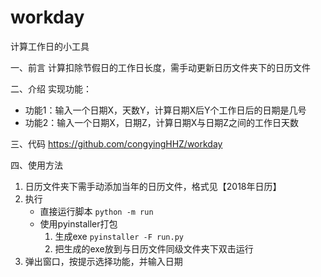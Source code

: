 # workday
计算工作日的小工具

一、前言
 计算扣除节假日的工作日长度，需手动更新日历文件夹下的日历文件

二、介绍
 实现功能：
 - 功能1：输入一个日期X，天数Y，计算日期X后Y个工作日后的日期是几号
 - 功能2：输入一个日期X，日期Z，计算日期X与日期Z之间的工作日天数

三、代码
https://github.com/congyingHHZ/workday

四、使用方法
  
1. 日历文件夹下需手动添加当年的日历文件，格式见【2018年日历】
2. 执行 
   - 直接运行脚本 `python -m run`
   - 使用pyinstaller打包 
       1. 生成exe `pyinstaller -F run.py`
       2. 把生成的exe放到与日历文件同级文件夹下双击运行
3. 弹出窗口，按提示选择功能，并输入日期
